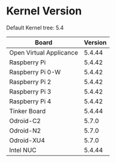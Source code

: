 
# Kernel Version

Default Kernel tree: 5.4

| Board | Version |
|-------|---------|
| Open Virtual Applicance | 5.4.44 |
| Raspberry Pi | 5.4.42 |
| Raspberry Pi 0-W | 5.4.42 |
| Raspberry Pi 2 | 5.4.42 |
| Raspberry Pi 3 | 5.4.42 |
| Raspberry Pi 4 | 5.4.42 |
| Tinker Board | 5.4.44 |
| Odroid-C2 | 5.7.0 |
| Odroid-N2 | 5.7.0 |
| Odroid-XU4 | 5.7.0 |
| Intel NUC | 5.4.44 |

